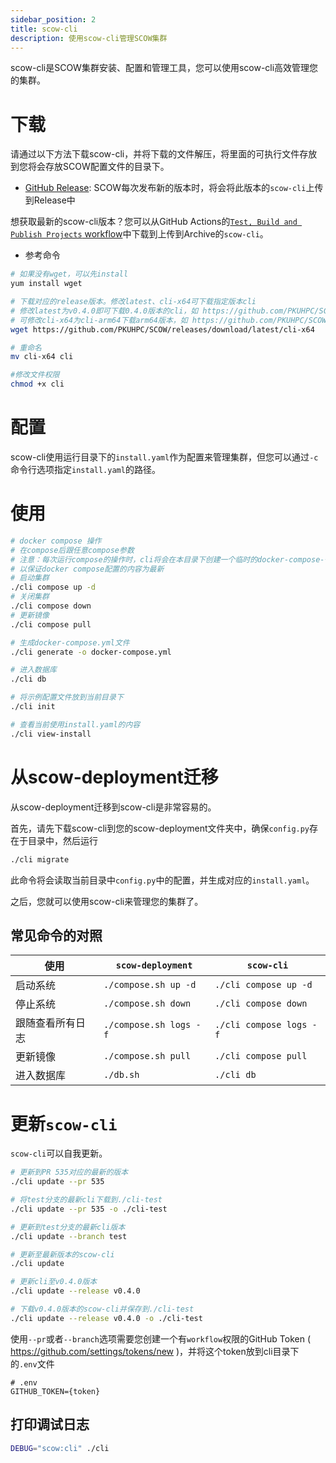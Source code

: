 ```yaml
---
sidebar_position: 2
title: scow-cli
description: 使用scow-cli管理SCOW集群
---
```


scow-cli是SCOW集群安装、配置和管理工具，您可以使用scow-cli高效管理您的集群。

# 下载

请通过以下方法下载scow-cli，并将下载的文件解压，将里面的可执行文件存放到您将会存放SCOW配置文件的目录下。

- [GitHub Release](https://github.com/PKUHPC/SCOW/releases): SCOW每次发布新的版本时，将会将此版本的`scow-cli`上传到Release中

想获取最新的scow-cli版本？您可以从GitHub Actions的[`Test, Build and Publish Projects` workflow](https://github.com/PKUHPC/SCOW/actions/workflows/test-build-publish.yaml)中下载到上传到Archive的`scow-cli`。

- 参考命令

```bash
# 如果没有wget，可以先install
yum install wget

# 下载对应的release版本。修改latest、cli-x64可下载指定版本cli
# 修改latest为v0.4.0即可下载0.4.0版本的cli，如 https://github.com/PKUHPC/SCOW/releases/download/v0.4.0/cli-x64
# 可修改cli-x64为cli-arm64下载arm64版本，如 https://github.com/PKUHPC/SCOW/releases/download/v0.4.0/cli-arm64
wget https://github.com/PKUHPC/SCOW/releases/download/latest/cli-x64

# 重命名
mv cli-x64 cli

#修改文件权限
chmod +x cli
```

# 配置

scow-cli使用运行目录下的`install.yaml`作为配置来管理集群，但您可以通过`-c`命令行选项指定`install.yaml`的路径。

# 使用

```bash
# docker compose 操作
# 在compose后跟任意compose参数
# 注意：每次运行compose的操作时，cli将会在本目录下创建一个临时的docker-compose-{时间戳}.yml文件，运行结束后会删除此文件
# 以保证docker compose配置的内容为最新
# 启动集群
./cli compose up -d
# 关闭集群
./cli compose down
# 更新镜像
./cli compose pull

# 生成docker-compose.yml文件
./cli generate -o docker-compose.yml

# 进入数据库
./cli db

# 将示例配置文件放到当前目录下
./cli init

# 查看当前使用install.yaml的内容
./cli view-install
```

# 从scow-deployment迁移

从scow-deployment迁移到scow-cli是非常容易的。

首先，请先下载scow-cli到您的scow-deployment文件夹中，确保`config.py`存在于目录中，然后运行

```bash
./cli migrate
```

此命令将会读取当前目录中`config.py`中的配置，并生成对应的`install.yaml`。

之后，您就可以使用scow-cli来管理您的集群了。

## 常见命令的对照

| 使用             | `scow-deployment`      | `scow-cli`              |
| ---------------- | ---------------------- | ----------------------- |
| 启动系统         | `./compose.sh up -d`   | `./cli compose up -d`   |
| 停止系统         | `./compose.sh down`    | `./cli compose down`    |
| 跟随查看所有日志 | `./compose.sh logs -f` | `./cli compose logs -f` |
| 更新镜像         | `./compose.sh pull`    | `./cli compose pull`    |
| 进入数据库       | `./db.sh`              | `./cli db`              |

# 更新`scow-cli`

`scow-cli`可以自我更新。

```bash
# 更新到PR 535对应的最新的版本
./cli update --pr 535

# 将test分支的最新cli下载到./cli-test
./cli update --pr 535 -o ./cli-test

# 更新到test分支的最新cli版本
./cli update --branch test

# 更新至最新版本的scow-cli
./cli update

# 更新cli至v0.4.0版本
./cli update --release v0.4.0

# 下载v0.4.0版本的scow-cli并保存到./cli-test
./cli update --release v0.4.0 -o ./cli-test
```

使用`--pr`或者`--branch`选项需要您创建一个有`workflow`权限的GitHub Token ( https://github.com/settings/tokens/new )，并将这个token放到cli目录下的`.env`文件

```env title=".env"
# .env
GITHUB_TOKEN={token}
```

## 打印调试日志

```bash
DEBUG="scow:cli" ./cli
```